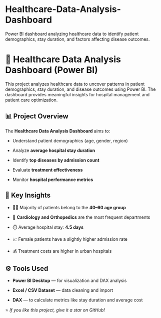 # Healthcare-Data-Analysis-Dashboard

Power BI dashboard analyzing healthcare data to identify patient demographics, stay duration, and factors affecting disease outcomes.

# 🏥 Healthcare Data Analysis Dashboard (Power BI)

This project analyzes healthcare data to uncover patterns in patient demographics, stay duration, and disease outcomes using Power BI. The dashboard provides meaningful insights for hospital management and patient care optimization.


## 📊 Project Overview

The **Healthcare Data Analysis Dashboard** aims to:

- Understand patient demographics (age, gender, region)
  
- Analyze **average hospital stay duration**
  
- Identify **top diseases by admission count**
  
- Evaluate **treatment effectiveness**
  
- Monitor **hospital performance metrics**


## 🧠 Key Insights

- 🧍‍♂️ Majority of patients belong to the **40–60 age group**
  
- 🏥 **Cardiology and Orthopedics** are the most frequent departments
  
- ⏱️ Average hospital stay: **4.5 days**
  
- 📈 Female patients have a slightly higher admission rate
  
- 💰 Treatment costs are higher in urban hospitals


## ⚙️ Tools Used

- **Power BI Desktop** — for visualization and DAX analysis
  
- **Excel / CSV Dataset** — data cleaning and import
  
- **DAX** — to calculate metrics like stay duration and average cost  



⭐ *If you like this project, give it a star on GitHub!*

